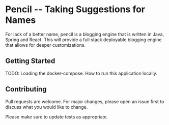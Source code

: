 # Pencil -- Taking Suggestions for Names

For lack of a better name, pencil is a blogging engine that is written in Java, Spring and React.
This will provide a full stack deployable blogging engine that allows for deeper customizations.

## Getting Started

TODO: Loading the docker-compose. How to run this application locally.

## Contributing
Pull requests are welcome. For major changes, please open an issue first to discuss what you would like to change.

Please make sure to update tests as appropriate.
